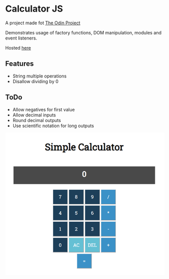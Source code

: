 # Calculator JS
A project made fot [The Odin Project](https://www.theodinproject.com/courses/web-development-101/lessons/calculator)

Demonstrates usage of factory functions, DOM manipulation, modules and event listeners.

Hosted [here](https://koken-y.github.io/calculator/)

## Features
- String multiple operations
- Disallow dividing by 0

## ToDo 
-  Allow negatives for first value
-  Allow decimal inputs
-  Round decimal outputs
-  Use scientific notation for long outputs

<img src = 'readme1.png'>
